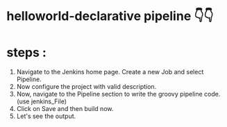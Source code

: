# helloworld-declarative pipeline 👇👇



# steps :

1. Navigate to the Jenkins home page. Create a new Job and select Pipeline.
2. Now configure the project with valid description.
3. Now, navigate to the Pipeline section to write the groovy pipeline code. (use jenkins_File)
4. Click on Save and then build now.
5. Let's see the output.
